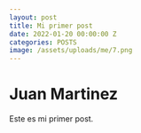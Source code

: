 ```yaml
---
layout: post
title: Mi primer post
date: 2022-01-20 00:00:00 Z
categories: POSTS
image: /assets/uploads/me/7.png
---
```


# Juan Martinez
Este es mi primer post.